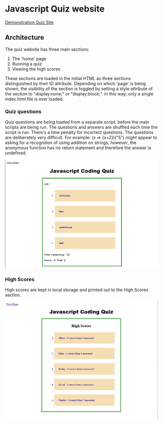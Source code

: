 # Javascript Quiz website

[Demonstration Quiz Site](https://macoovacany.github.io/quizSite/)

## Architecture

The quiz website has three main sections:

1. The 'home' page
2. Running a quiz
3. Viewing the high scores

These sections are loaded in the initial HTML as three sections distinguished by their ID attribute. Depending on which 'page' is being shown, the visibility of the section is toggled by setting a style attribute of the section to "display:none;" or "display:block;". In this way; only a single index.html file is ever loaded.



### Quiz questions
Quiz questions are being loaded from a separate script, before the main scripts are being run.  The questions and answers  are shuffled each time the script is run.
There's a time penalty for incorrect questions. The questions are deliberately very difficult. For example:
(x => {x+2})("5") _might_ appear to asking for a recognition of using addition on strings, _however_, the anonymous function has no return statement and therefore the answer is undefined. 


![Screenshot of Javascript Quiz](./assets/images/ScreenGrab_Quiz.png)


### High Scores
High scores are kept in local storage and printed out to the High Scores section.

![Screenshot of High Scores](./assets/images/ScreenGrab_HighScore.png)